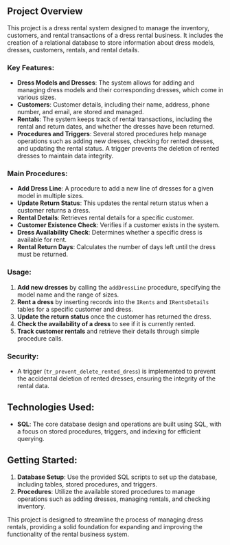 ## Project Overview
This project is a dress rental system designed to manage the inventory, customers, and rental transactions of a dress rental business. It includes the creation of a relational database to store information about dress models, dresses, customers, rentals, and rental details.

### Key Features:
- **Dress Models and Dresses**: The system allows for adding and managing dress models and their corresponding dresses, which come in various sizes.
- **Customers**: Customer details, including their name, address, phone number, and email, are stored and managed.
- **Rentals**: The system keeps track of rental transactions, including the rental and return dates, and whether the dresses have been returned.
- **Procedures and Triggers**: Several stored procedures help manage operations such as adding new dresses, checking for rented dresses, and updating the rental status. A trigger prevents the deletion of rented dresses to maintain data integrity.

### Main Procedures:
- **Add Dress Line**: A procedure to add a new line of dresses for a given model in multiple sizes.
- **Update Return Status**: This updates the rental return status when a customer returns a dress.
- **Rental Details**: Retrieves rental details for a specific customer.
- **Customer Existence Check**: Verifies if a customer exists in the system.
- **Dress Availability Check**: Determines whether a specific dress is available for rent.
- **Rental Return Days**: Calculates the number of days left until the dress must be returned.

### Usage:
1. **Add new dresses** by calling the `addDressLine` procedure, specifying the model name and the range of sizes.
2. **Rent a dress** by inserting records into the `IRents` and `IRentsDetails` tables for a specific customer and dress.
3. **Update the return status** once the customer has returned the dress.
4. **Check the availability of a dress** to see if it is currently rented.
5. **Track customer rentals** and retrieve their details through simple procedure calls.

### Security:
- A trigger (`tr_prevent_delete_rented_dress`) is implemented to prevent the accidental deletion of rented dresses, ensuring the integrity of the rental data.

## Technologies Used:
- **SQL**: The core database design and operations are built using SQL, with a focus on stored procedures, triggers, and indexing for efficient querying.

## Getting Started:
1. **Database Setup**: Use the provided SQL scripts to set up the database, including tables, stored procedures, and triggers.
2. **Procedures**: Utilize the available stored procedures to manage operations such as adding dresses, managing rentals, and checking inventory.

This project is designed to streamline the process of managing dress rentals, providing a solid foundation for expanding and improving the functionality of the rental business system.